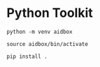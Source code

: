 # Python Toolkit

```shell
python -m venv aidbox
```

```shell
source aidbox/bin/activate
```

```shell
pip install .
```
